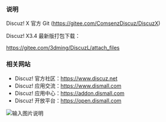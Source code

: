 ### 说明
Discuz! X 官方 Git (https://gitee.com/ComsenzDiscuz/DiscuzX) 

Discuz! X3.4 最新版打包下载：

https://gitee.com/3dming/DiscuzL/attach_files

### 相关网站

- Discuz! 官方社区：https://www.discuz.net
- Discuz! 应用交流：https://www.dismall.com
- Discuz! 应用中心：https://addon.dismall.com
- Discuz! 开放平台：https://open.dismall.com

![输入图片说明](https://images.gitee.com/uploads/images/2019/1201/204503_13d83b85_134400.png "qqqun.png")